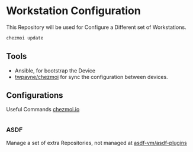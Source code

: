 # Workstation Configuration

This Repository will be used for Configure a Different set of Workstations.

```sh
chezmoi update
```

## Tools

* Ansible, for bootstrap the Device
* [twpayne/chezmoi](https://github.com/twpayne/chezmoi) for sync the configuration between devices.

## Configurations

Useful Commands [chezmoi.io](https://www.chezmoi.io/quick-start/#start-using-chezmoi-on-your-current-machine)

```sh

```

### ASDF

Manage a set of extra Repositories, not managed at [asdf-vm/asdf-plugins](https://github.com/asdf-vm/asdf-plugins/tree/master/plugins)
